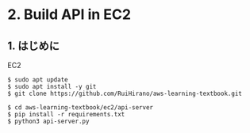 # 2. Build API in EC2

## 1. はじめに
EC2


```
$ sudo apt update
$ sudo apt install -y git
$ git clone https://github.com/RuiHirano/aws-learning-textbook.git
```

```
$ cd aws-learning-textbook/ec2/api-server
$ pip install -r requirements.txt
$ python3 api-server.py
```

